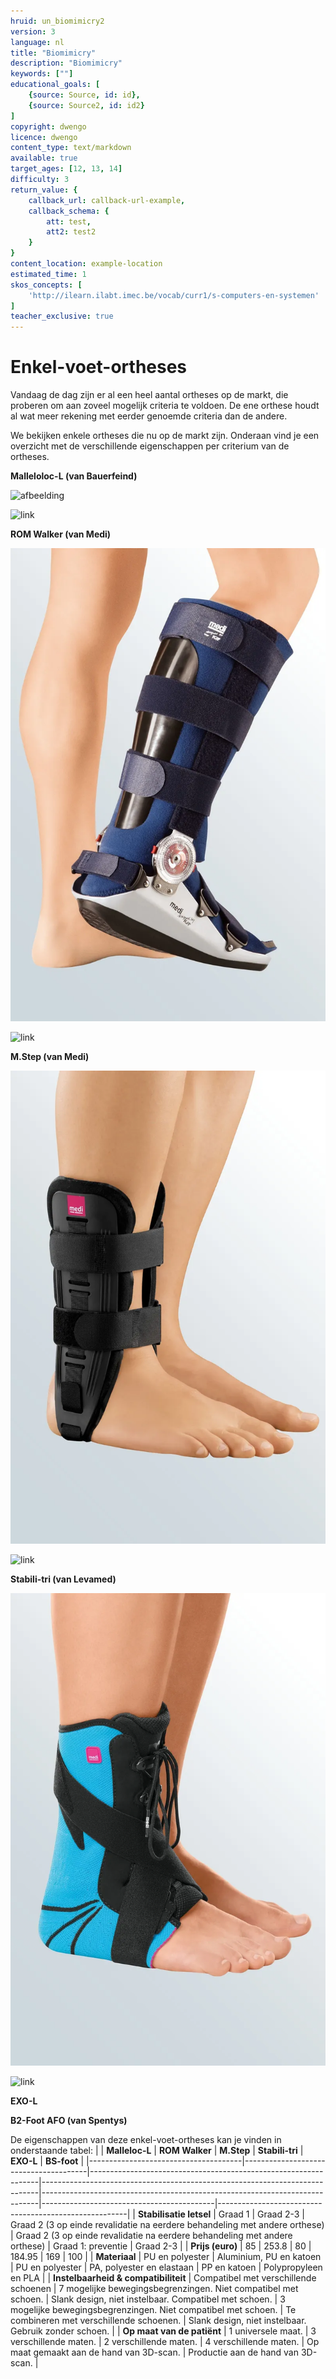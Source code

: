 ```yaml
---
hruid: un_biomimicry2
version: 3
language: nl
title: "Biomimicry"
description: "Biomimicry"
keywords: [""]
educational_goals: [
    {source: Source, id: id}, 
    {source: Source2, id: id2}
]
copyright: dwengo
licence: dwengo
content_type: text/markdown
available: true
target_ages: [12, 13, 14]
difficulty: 3
return_value: {
    callback_url: callback-url-example,
    callback_schema: {
        att: test,
        att2: test2
    }
}
content_location: example-location
estimated_time: 1
skos_concepts: [
    'http://ilearn.ilabt.imec.be/vocab/curr1/s-computers-en-systemen'
]
teacher_exclusive: true
---
```



# Enkel-voet-ortheses
Vandaag de dag zijn er al een heel aantal ortheses op de markt, die proberen om aan zoveel mogelijk criteria te voldoen. De ene orthese houdt al wat meer rekening met eerder genoemde criteria dan de andere. 

We bekijken enkele ortheses die nu op de markt zijn. Onderaan vind je een overzicht met de verschillende eigenschappen per criterium van de ortheses.

**Malleloloc-L (van Bauerfeind)**

![](embed/malleloc2.jpg "afbeelding")

![link](https://www.bauerfeind.nl/nl_nl/producten/braces/enkelbrace/details/product/malleoloc-l)

**ROM Walker (van Medi)**

![](embed/romwalker.jpeg "afbeelding")

![link](https://www.medibelgium.be/producten/medi-rom-walker/)

**M.Step (van Medi)**

![](embed/mstep.jpeg "afbeelding")

![link](https://www.medibelgium.be/producten/m-step/)

**Stabili-tri (van Levamed)**

![](embed/stabilitri.jpeg "afbeelding")

![link](https://www.medibelgium.be/producten/levamed-stabili-tri/)

**EXO-L**

**B2-Foot AFO (van Spentys)**


De eigenschappen van deze enkel-voet-ortheses kan je vinden in onderstaande tabel: 
|                                      | **Malleloc-L**                        | **ROM Walker**                                                  | **M.Step**                                                                  | **Stabili-tri**                                                             | **EXO-L**                                 | **BS-foot**                                           |
|--------------------------------------|---------------------------------------|-----------------------------------------------------------------|-----------------------------------------------------------------------------|-----------------------------------------------------------------------------|-------------------------------------------|-------------------------------------------------------|
| **Stabilisatie letsel**              | Graad 1                               | Graad 2-3                                                       | Graad 2 (3 op einde revalidatie na  eerdere behandeling met andere orthese) | Graad 2 (3 op einde revalidatie na  eerdere behandeling met andere orthese) | Graad 1: preventie                        | Graad 2-3                                             |
| **Prijs (euro)**                     | 85                                    | 253.8                                                           | 80                                                                          | 184.95                                                                      | 169                                       | 100                                                   |
| **Materiaal**                        | PU en polyester                       | Aluminium, PU en katoen                                         | PU en polyester                                                             | PA, polyester en elastaan                                                   | PP en katoen                              | Polypropyleen en PLA                                  |
| **Instelbaarheid & compatibiliteit** | Compatibel met verschillende schoenen | 7 mogelijke bewegingsbegrenzingen.  Niet compatibel met schoen. | Slank design, niet instelbaar. Compatibel met schoen.                       | 3 mogelijke bewegingsbegrenzingen.  Niet compatibel met schoen.             | Te combineren met verschillende schoenen. | Slank design, niet instelbaar. Gebruik zonder schoen. |
| **Op maat van de patiënt**           | 1 universele maat.                    | 3 verschillende maten.                                          | 2 verschillende maten.                                                      | 4 verschillende maten.                                                      | Op maat gemaakt aan de hand van 3D-scan.  | Productie aan de hand van 3D-scan.                    |
